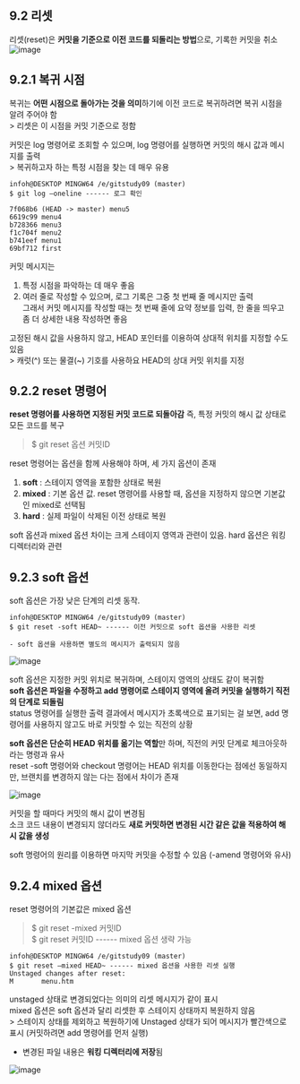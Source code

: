 ## 9.2 리셋
리셋(reset)은 **커밋을 기준으로 이전 코드를 되돌리는 방법**으로, 기록한 커밋을 취소 <br>
![image](https://user-images.githubusercontent.com/114238252/200116106-cf64444d-0e2c-47df-b421-e9c4319851f7.png)

## 9.2.1 복귀 시점
복귀는 **어떤 시점으로 돌아가는 것을 의미**하기에 이전 코드로 복귀하려면 복귀 시점을 알려 주어야 함 <br>
\> 리셋은 이 시점을 커밋 기준으로 정함

커밋은 log 명령어로 조회할 수 있으며, log 명령어를 실행하면 커밋의 해시 값과 메시지를 출력 <br>
\> 복귀하고자 하는 특정 시점을 찾는 데 매우 유용

```
infoh@DESKTOP MINGW64 /e/gitstudy09 (master)
$ git log –oneline ------ 로그 확인

7f068b6 (HEAD -> master) menu5
6619c99 menu4
b728366 menu3
f1c704f menu2
b741eef menu1
69bf712 first
```

커밋 메시지는
1. 특정 시점을 파악하는 데 매우 좋음
2. 여러 줄로 작성할 수 있으며, 로그 기록은 그중 첫 번째 줄 메시지만 출력 <br>
   그래서 커밋 메시지를 작성할 때는 첫 번째 줄에 요약 정보를 입력, 한 줄을 띄우고 좀 더 상세한 내용 작성하면 좋음
   
고정된 해시 값을 사용하지 않고, HEAD 포인터를 이용하여 상대적 위치를 지정할 수도 있음 <br>
\> 캐럿(^) 또는 물결(~) 기호를 사용하요 HEAD의 상대 커밋 위치를 지정

## 9.2.2 reset 명령어
**reset 명령어를 사용하면 지정된 커밋 코드로 되돌아감** 즉, 특정 커밋의 해시 값 상태로 모든 코드를 복구 <br>
> $ git reset 옵션 커밋ID

reset 명령어는 옵션을 함께 사용해야 하며, 세 가지 옵션이 존재
1. **soft** : 스테이지 영역을 포함한 상태로 복원
2. **mixed** : 기본 옵션 값. reset 명령어를 사용할 때, 옵션을 지정하지 않으면 기본값인 mixed로 선택됨
3. **hard** : 실제 파일이 삭제된 이전 상태로 복원

soft 옵션과 mixed 옵션 차이는 크게 스테이지 영역과 관련이 있음. hard 옵션은 워킹 디렉터리와 관련

## 9.2.3 soft 옵션
soft 옵션은 가장 낮은 단계의 리셋 동작.

```
infoh@DESKTOP MINGW64 /e/gitstudy09 (master)
$ git reset -soft HEAD~ ------ 이전 커밋으로 soft 옵션을 사용한 리셋

- soft 옵션을 사용하면 별도의 메시지가 출력되지 않음 
```

![image](https://user-images.githubusercontent.com/114238252/200117044-b293af52-6ef4-4e9e-97b5-02456b7034f2.png)

soft 옵션은 지정한 커밋 위치로 복귀하며, 스테이지 영역의 상태도 같이 복귀함 <br>
**soft 옵션은 파일을 수정하고 add 명령어로 스테이지 영역에 올려 커밋을 실행하기 직전의 단계로 되돌림** <br>
status 명령어를 실행한 출력 결과에서 메시지가 초록색으로 표기되는 걸 보면, add 명령어를 사용하지 않고도 바로 커밋할 수 있는 직전의 상황

**soft 옵션은 단순히 HEAD 위치를 옮기는 역할**만 하며, 직전의 커밋 단계로 체크아웃하라는 명령과 유사 <br>
reset -soft 명령어와 checkout 명령어는 HEAD 위치를 이동한다는 점에선 동일하지만, 브랜치를 변경하지 않는 다는 점에서 차이가 존재

![image](https://user-images.githubusercontent.com/114238252/200117392-d11247af-1aa8-4fe0-a4ab-0b501d6cb215.png)

커밋을 할 때마다 커밋의 해시 값이 변경됨 <br>
소크 코드 내용이 변경되지 않더라도 **새로 커밋하면 변경된 시간 같은 값을 적용하여 해시 값을 생성**

soft 명령어의 원리를 이용하면 마지막 커밋을 수정할 수 있음 (-amend 명령어와 유사)

## 9.2.4 mixed 옵션
reset 명령어의 기본값은 mixed 옵션 <br>
> $ git reset -mixed 커밋ID <br>
> $ git reset 커밋ID ------ mixed 옵션 생략 가능

```
infoh@DESKTOP MINGW64 /e/gitstudy09 (master)
$ git reset –mixed HEAD~ ------ mixed 옵션을 사용한 리셋 실행
Unstaged changes after reset:
M       menu.htm
```
unstaged 상태로 변경되었다는 의미의 리셋 메시지가 같이 표시 <br>
mixed 옵션은 soft 옵션과 달리 리셋한 후 스테이지 상태까지 복원하지 않음 <br>
\> 스테이지 상태를 제외하고 복원하기에 Unstaged 상태가 되어 메시지가 빨간색으로 표시 (커밋하려면 add 명령어를 먼저 실행)
  + 변경된 파일 내용은 **워킹 디렉터리에 저장**됨
  
 ![image](https://user-images.githubusercontent.com/114238252/200118343-9003f465-802e-46c0-995f-7a8273491100.png)
 
 

